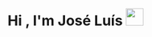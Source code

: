 <h1 align="center"><b>Hi , I'm José Luís </b><img src="https://media.giphy.com/media/hvRJCLFzcasrR4ia7z/giphy.gif" width="35"></h1>
<!--
**kostamendez/kostamendez** is a ✨ _special_ ✨ repository because its `README.md` (this file) appears on your GitHub profile.

Here are some ideas to get you started:

- 🔭 I’m currently working on ...
- 🌱 I’m currently learning ...
- 👯 I’m looking to collaborate on ...
- 🤔 I’m looking for help with ...
- 💬 Ask me about ...
- 📫 How to reach me: ...
- 😄 Pronouns: ...
- ⚡ Fun fact: ...
-->
